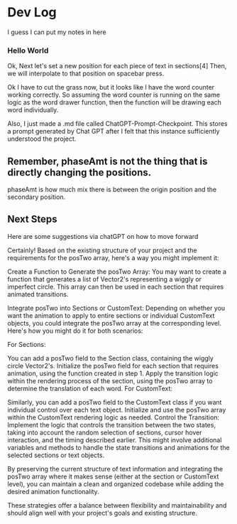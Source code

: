 
# Dev Log

I guess I can put my notes in here
### Hello World

Ok,
Next let's set a new position for each piece of text in sections[4]
Then, we will interpolate to that position on spacebar press.

Ok I have to cut the grass now,
but it looks like I have the word counter working correctly.
So assuming the word counter is running on the same logic as the word drawer function,
then the function will be drawing each word individually.

Also, I just made a .md file called ChatGPT-Prompt-Checkpoint.
This stores a prompt generated by Chat GPT after I felt that this instance
sufficiently understood the project.


## Remember, phaseAmt is not the thing that is directly changing the positions.
phaseAmt is how much mix there is between the origin position and the secondary position.


## Next Steps
Here are some suggestions via chatGPT on how to move forward

Certainly! Based on the existing structure of your project and the requirements for the posTwo array, here's a way you might implement it:

Create a Function to Generate the posTwo Array: You may want to create a function that generates a list of Vector2's representing a wiggly or imperfect circle. This array can then be used in each section that requires animated transitions.

Integrate posTwo into Sections or CustomText: Depending on whether you want the animation to apply to entire sections or individual CustomText objects, you could integrate the posTwo array at the corresponding level. Here's how you might do it for both scenarios:

For Sections:

You can add a posTwo field to the Section class, containing the wiggly circle Vector2's.
Initialize the posTwo field for each section that requires animation, using the function created in step 1.
Apply the transition logic within the rendering process of the section, using the posTwo array to determine the translation of each word.
For CustomText:

Similarly, you can add a posTwo field to the CustomText class if you want individual control over each text object.
Initialize and use the posTwo array within the CustomText rendering logic as needed.
Control the Transition: Implement the logic that controls the transition between the two states, taking into account the random selection of sections, cursor hover interaction, and the timing described earlier. This might involve additional variables and methods to handle the state transitions and animations for the selected sections or text objects.

By preserving the current structure of text information and integrating the posTwo array where it makes sense (either at the section or CustomText level), you can maintain a clean and organized codebase while adding the desired animation functionality.

These strategies offer a balance between flexibility and maintainability and should align well with your project's goals and existing structure.